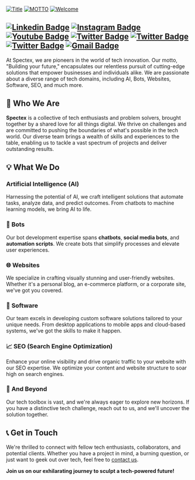 

[![Title](https://img.shields.io/badge/Spectex-000000?style=for-the-badge)](https://spectex.xyz)
[![MOTTO](https://img.shields.io/badge/Building%20Your%20Future-03A9F4?style=for-the-badge)](https://spectex.xyz)
[![Welcome](https://img.shields.io/badge/Welcome%20To%20THE%20OFFICIAL%20REPOSITORY%20OF%20SPECTEX-1F3C6C?style=for-the-badge)](https://spectex.xyz)

[![Linkedin Badge](https://img.shields.io/badge/Spectex-0077b5?style=for-the-badge&logo=linkedin&logoColor=white)](https://www.linkedin.com/company/91468921)
[![Instagram Badge](https://img.shields.io/badge/Spectex-e1306d?style=for-the-badge&logo=instagram&logoColor=white)](https://instagram.com/spectex)
[![Youtube Badge](https://img.shields.io/badge/Spectex-FF0000?style=for-the-badge&logo=youtube&logoColor=white)](https://www.youtube.com/@ashiqtasdid)
[![Twitter Badge](https://img.shields.io/badge/The%20Spectex-1DA1F2?style=for-the-badge&logo=twitter&logoColor=white)](https://twitter.com/TheSpectex)
[![Twitter Badge](https://img.shields.io/badge/Spectex%20Developers-1C2F46?style=for-the-badge&logo=twitter&logoColor=white)](https://twitter.com/SpectexDev)
[![Twitter Badge](https://img.shields.io/badge/Minecraft%20Utilities-0000?style=for-the-badge&logo=twitter&logoColor=white)](https://twitter.com/mc_utilities)
[![Gmail Badge](https://img.shields.io/badge/support@spectex.xyz-1d2d3b?style=for-the-badge&logo=gmail&logoColor=white)](mailto:support@spectex.xyz)
---

At Spectex, we are pioneers in the world of tech innovation. Our motto, "Building your future," encapsulates our relentless pursuit of cutting-edge solutions that empower businesses and individuals alike. We are passionate about a diverse range of tech domains, including AI, Bots, Websites, Software, SEO, and much more.

## 🤖 **Who We Are**

**Spectex** is a collective of tech enthusiasts and problem solvers, brought together by a shared love for all things digital. We thrive on challenges and are committed to pushing the boundaries of what's possible in the tech world. Our diverse team brings a wealth of skills and experiences to the table, enabling us to tackle a vast spectrum of projects and deliver outstanding results.

## 💡 **What We Do**

### **Artificial Intelligence (AI)**
Harnessing the potential of AI, we craft intelligent solutions that automate tasks, analyze data, and predict outcomes. From chatbots to machine learning models, we bring AI to life.

### 🤖 **Bots**
Our bot development expertise spans **chatbots**, **social media bots**, and **automation scripts**. We create bots that simplify processes and elevate user experiences.

### 🌐 **Websites**
We specialize in crafting visually stunning and user-friendly websites. Whether it's a personal blog, an e-commerce platform, or a corporate site, we've got you covered.

### 🚀 **Software**
Our team excels in developing custom software solutions tailored to your unique needs. From desktop applications to mobile apps and cloud-based systems, we've got the skills to make it happen.

### 📈 **SEO (Search Engine Optimization)**
Enhance your online visibility and drive organic traffic to your website with our SEO expertise. We optimize your content and website structure to soar high on search engines.

### 🔮 **And Beyond**
Our tech toolbox is vast, and we're always eager to explore new horizons. If you have a distinctive tech challenge, reach out to us, and we'll uncover the solution together.

## 📞 **Get in Touch**

We're thrilled to connect with fellow tech enthusiasts, collaborators, and potential clients. Whether you have a project in mind, a burning question, or just want to geek out over tech, feel free to [contact us](mailto:contact@spectex.com).

**Join us on our exhilarating journey to sculpt a tech-powered future!**
